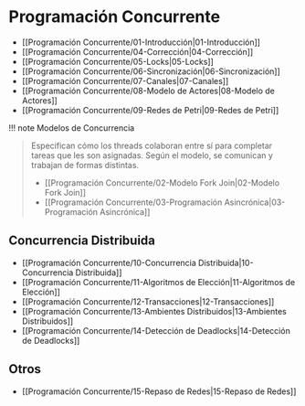 # Programación Concurrente
- [[Programación Concurrente/01-Introducción|01-Introducción]]
- [[Programación Concurrente/04-Corrección|04-Corrección]]
- [[Programación Concurrente/05-Locks|05-Locks]]
- [[Programación Concurrente/06-Sincronización|06-Sincronización]]
- [[Programación Concurrente/07-Canales|07-Canales]]
- [[Programación Concurrente/08-Modelo de Actores|08-Modelo de Actores]]
- [[Programación Concurrente/09-Redes de Petri|09-Redes de Petri]]



!!! note Modelos de Concurrencia
> Especifican cómo los threads colaboran entre sí para completar tareas que les son asignadas. Según el modelo, se comunican y trabajan de formas distintas.
> - [[Programación Concurrente/02-Modelo Fork Join|02-Modelo Fork Join]]
> - [[Programación Concurrente/03-Programación Asincrónica|03-Programación Asincrónica]]

## Concurrencia Distribuida
- [[Programación Concurrente/10-Concurrencia Distribuida|10-Concurrencia Distribuida]]
- [[Programación Concurrente/11-Algoritmos de Elección|11-Algoritmos de Elección]]
- [[Programación Concurrente/12-Transacciones|12-Transacciones]]
- [[Programación Concurrente/13-Ambientes Distribuidos|13-Ambientes Distribuidos]]
- [[Programación Concurrente/14-Detección de Deadlocks|14-Detección de Deadlocks]]

## Otros
- [[Programación Concurrente/15-Repaso de Redes|15-Repaso de Redes]]